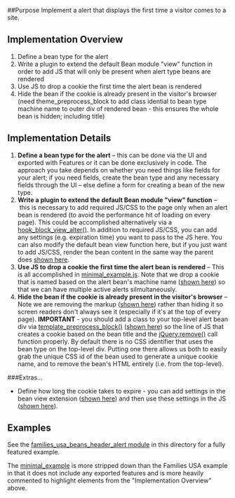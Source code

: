 ##Purpose
Implement a alert that displays the first time a visitor comes to a site.

## Implementation Overview

1. Define a bean type for the alert
2. Write a plugin to extend the default Bean module "view" function in order to add JS that will only be present when alert type beans are rendered
4. Use JS to drop a cookie the first time the alert bean is rendered
5. Hide the bean if the cookie is already present in the visitor's browser (need theme\_preprocess\_block to add class idential to bean type machine name to outer div of rendered bean - this ensures the whole bean is hidden; including title)

## Implementation Details
1. **Define a bean type for the alert** – this can be done via the UI and exported with Features or it can be done exclusively in code. The approach you take depends on whether you need things like fields for your alert; if you need fields, create the bean type and any necessary fields through the UI – else define a form for creating a bean of the new type.
2. **Write a plugin to extend the default Bean module "view" function** – this is necessary to add required JS/CSS to the page only when an alert bean is rendered (to avoid the performance hit of loading on every page). This could be accomplished alternatively via a [hook\_block\_view\_alter()](https://api.drupal.org/api/drupal/modules!block!block.api.php/function/hook_block_view_alter/7). In addition to required JS/CSS, you can add any settings (e.g. expiration time) you want to pass to the JS here. You can also modify the default bean view function here, but if you just want to add JS/CSS, render the bean content in the same way the parent does [shown here](foobar).
4. **Use JS to drop a cookie the first time the alert bean is rendered** – This is all accomplished in [minimal_example.js](foobar). Note that we drop a cookie that is named based on the alert bean's machine name ([shown here](foobar)) so that we can have multiple active alerts silmultaneously.
5. **Hide the bean if the cookie is already present in the visitor's browser** – Note we are removing the markup ([shown here](foobar)) rather than hiding it so screen readers don't always see it (especially if it's at the top of every page). **IMPORTANT** - you should add a class to your top-level alert bean div via [template\_preprocess\_block()](https://api.drupal.org/api/drupal/modules!block!block.module/function/template_preprocess_block/7) ([shown here](foobar)) so the line of JS that creates a cookie based on the bean title and the [jQuery.remove()](http://api.jquery.com/remove/) call function properly. By default there is no CSS identifier that uses the bean type on the top-level div. Putting one there allows us both to easily grab the unique CSS id of the bean used to generate a unique cookie name, and to remove the bean's HTML entirely (i.e. from the top-level).

###Extras...

* Define how long the cookie takes to expire - you can add settings in the bean view extension ([shown here](foobar)) and then use these settings in the JS ([shown here](foobar)).

## Examples
See the [families\_usa\_beans\_header\_alert module](families_usa_beans_header_alert) in this directory for a fully featured example.

The [minimal\_example](minimal_example) is more stripped down than the Families USA example in that it does not include any exported features and is more heavily commented to highlight elements from the "Implementation Overview" above.